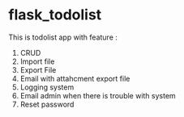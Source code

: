 # flask_todolist
This is todolist app with feature :
1. CRUD
2. Import file
3. Export File
4. Email with attahcment export file
5. Logging system
6. Email admin when there is trouble with system
7. Reset password
